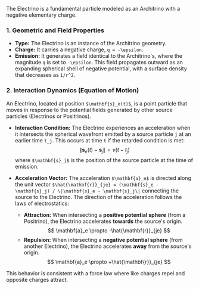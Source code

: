 The Electrino is a fundamental particle modeled as an Architrino with a negative elementary charge.

### **1. Geometric and Field Properties**

-   **Type:** The Electrino is an instance of the Architrino geometry.
-   **Charge:** It carries a negative charge, `q = -\epsilon`.
-   **Emission:** It generates a field identical to the Architrino's, where the magnitude `q` is set to `-\epsilon`. This field propagates outward as an expanding spherical shell of negative potential, with a surface density that decreases as `1/r^2`.

### **2. Interaction Dynamics (Equation of Motion)**

An Electrino, located at position `$\mathbf{s}_e(t)$`, is a point particle that moves in response to the potential fields generated by other source particles (Electrinos or Positrinos).

-   **Interaction Condition:** The Electrino experiences an acceleration when it intersects the spherical wavefront emitted by a source particle `j` at an earlier time `t_j`. This occurs at time `t` if the retarded condition is met:
    $$
    \|\mathbf{s}_e(t) - \mathbf{s}_j\| = v(t - t_j)
    $$
    where `$\mathbf{s}_j$` is the position of the source particle at the time of emission.

-   **Acceleration Vector:** The acceleration `$\mathbf{a}_e$` is directed along the unit vector `$\hat{\mathbf{r}}_{je} = (\mathbf{s}_e - \mathbf{s}_j) / \|\mathbf{s}_e - \mathbf{s}_j\|` connecting the source to the Electrino. The direction of the acceleration follows the laws of electrostatics:
    -   **Attraction:** When intersecting a **positive potential sphere** (from a Positrino), the Electrino accelerates **towards** the source's origin.
        $$
        \mathbf{a}_e \propto -\hat{\mathbf{r}}_{je}
        $$
    -   **Repulsion:** When intersecting a **negative potential sphere** (from another Electrino), the Electrino accelerates **away** from the source's origin.
        $$
        \mathbf{a}_e \propto +\hat{\mathbf{r}}_{je}
        $$

This behavior is consistent with a force law where like charges repel and opposite charges attract.
